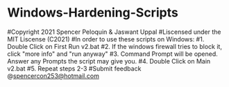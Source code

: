 # Windows-Hardening-Scripts
#Copyright 2021 Spencer Peloquin & Jaswant Uppal
#Liscensed under the MIT Liscense (C2021)
#In order to use these scripts on Windows:
#1. Double Click on First Run v2.bat
#2. If the windows firewall tries to block it, click "more info" and "run anyway"
#3. Command Prompt will be opened. Answer any Prompts the script may give you.
#4. Double Click on Main v2.bat
#5. Repeat steps 2-3
#Submit feedback @spencercon253@hotmail.com
